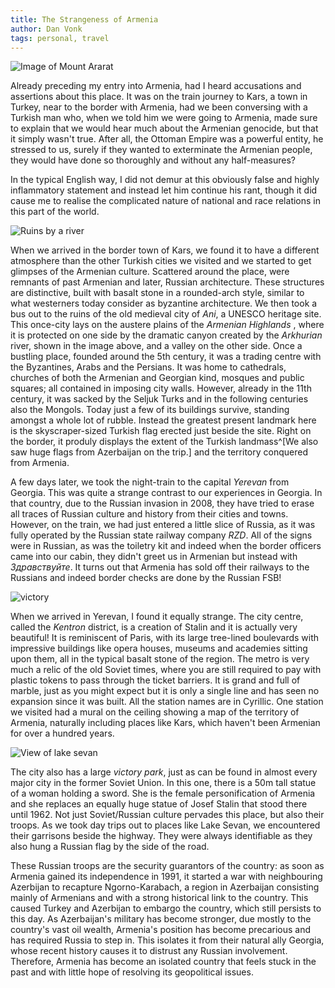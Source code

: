 ```yaml
---
title: The Strangeness of Armenia
author: Dan Vonk
tags: personal, travel
---
```


![Image of Mount Ararat](/images/DSCF7417.JPG "The peaks of Mount Ararat, the
symbol of Armenia, float off in the horizon. On a clear day they can be seen
from the capital, Yerevan. Though look carefully and you will
see the border fence which now places it in Turkey. ")

Already preceding my entry into Armenia, had I heard accusations and assertions
about this place. It was on the train journey to Kars, a town in Turkey, near
to the border with Armenia, had we been conversing with a Turkish man who, when
we told him we were going to Armenia, made sure to explain that we would
hear much about the Armenian genocide, but that it simply wasn't true. After
all, the Ottoman Empire was a powerful entity, he stressed to us, surely if they
wanted to exterminate the Armenian people, they would have done so thoroughly
and without any half-measures? 

In the typical English way, I did not demur at this obviously false and highly
inflammatory statement and instead let him continue his rant, though it did cause
me to realise the complicated nature of national and race relations in this part
of the world. 

![Ruins by a river](/images/DSCF7058.JPG "Ruins of the old Armenian capital of
Ani")

When we arrived in the border town of Kars, we found it to have a different
atmosphere than the other Turkish cities we visited and we started to get
glimpses of the Armenian culture. Scattered around the place, were remnants of
past Armenian and later, Russian architecture. These structures are distinctive,
built with basalt stone in a rounded-arch style, similar to what westerners
today consider as byzantine architecture. We then took a bus out to the ruins of
the old medieval city of _Ani_, a UNESCO heritage site. This once-city lays on
the austere plains of the _Armenian Highlands_ , where it is protected on one
side by the dramatic canyon created by the _Arkhurian_ river, shown in the image
above, and a valley on the other side. Once a bustling place, founded around the
5th century, it was a trading centre with the Byzantines, Arabs and the
Persians. It was home to cathedrals, churches of both the Armenian and Georgian
kind, mosques and public squares; all contained in imposing city walls. However,
already in the 11th century, it was sacked by the Seljuk Turks and in the
following centuries also the Mongols. Today just a few of its buildings survive,
standing amongst a whole lot of rubble. Instead the greatest present
landmark here is the skyscraper-sized Turkish flag erected just beside the site. Right on the border, it produly displays the extent of the Turkish
landmass^[We also saw huge flags from Azerbaijan on the trip.] and the territory
conquered from Armenia.

A few days later, we took the night-train to the capital _Yerevan_ from Georgia.
This was quite a strange contrast to our experiences in Georgia. In that
country, due to the Russian invasion in 2008, they have tried to erase all
traces of Russian culture and history from their cities and towns. However, on
the train, we had just entered a little slice of Russia, as it was fully operated
by the Russian state railway company _RZD_. All of the signs were in Russian,
as was the toiletry kit and indeed when the border officers came into our cabin,
they didn't greet us in Armenian but instead with _Здравствуйте_. It turns out
that Armenia has sold off their railways to the Russians and indeed border
checks are done by the Russian FSB!

![victory](/images/DSCF7319.JPG "Me standing in front of a T-34 tank, just in
front of the monolithic Mother Armenia statue in Victory Park.")

When we arrived in Yerevan, I found it equally strange. The city centre, called
the _Kentron_ district, is a creation of Stalin and it is actually very
beautiful! It is reminiscent of Paris, with its large tree-lined boulevards with
impressive buildings like opera houses, museums and academies sitting upon them,
all in the typical basalt stone of the region. The metro is very much a relic of
the old Soviet times, where you are still required to pay with plastic tokens to
pass through the ticket barriers. It is grand and full of marble, just as you
might expect but it is only a single line and has seen no expansion since it was
built. All the station names are in Cyrillic. One station we visited had
a mural on the ceiling showing a map of the territory of Armenia, naturally
including places like Kars, which haven't been Armenian for over a hundred
years.

![View of lake sevan](/images/DSCF7405.JPG "A View of Lake Sevan, the largest in
the country. The flags of Armenia, Artkash Republic (Ngorno-Karabach) and Russia fly in the foreground.")

The city also has a large _victory park_, just as can be found in almost every
major city in the former Soviet Union. In this one, there is a 50m tall statue of
a woman holding a sword. She is the female personification of Armenia and she
replaces an equally huge statue of Josef Stalin that stood there until 1962. Not
just Soviet/Russian culture pervades this place, but also their troops. As we
took day trips out to places like Lake Sevan, we encountered their garrisons
beside the highway. They were always identifiable as they also hung a Russian
flag by the side of the road.

These Russian troops are the security guarantors of the country: as soon as
Armenia gained its independence in 1991, it started a war with neighbouring
Azerbijan to recapture Ngorno-Karabach, a region in Azerbaijan consisting mainly
of Armenians and with a strong historical link to the country. This caused
Turkey and Azerbijan to embargo the country, which still persists to this day.
As Azerbaijan's military has become stronger, due mostly to the country's vast
oil wealth, Armenia's position has become precarious and has required Russia to
step in. This isolates it from their natural ally Georgia, whose recent history
causes it to distrust any Russian involvement. Therefore, Armenia has become an
isolated country that feels stuck in the past and with little hope
of resolving its geopolitical issues.
